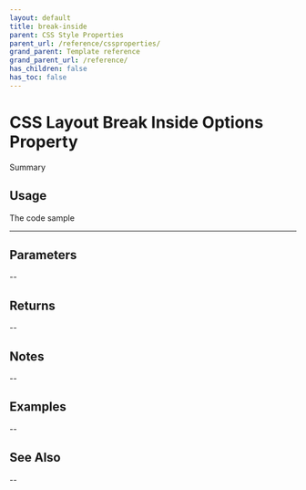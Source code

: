 ```yaml
---
layout: default
title: break-inside
parent: CSS Style Properties
parent_url: /reference/cssproperties/
grand_parent: Template reference
grand_parent_url: /reference/
has_children: false
has_toc: false
---
```


# CSS Layout Break Inside Options Property

Summary

## Usage

 The code sample

---

## Parameters

--

## Returns 

--

## Notes


-- 

## Examples


--


## See Also


--

